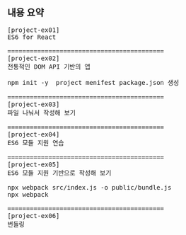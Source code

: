 ## 내용 요약
<pre>
[project-ex01]
ES6 for React

==========================================
[project-ex02]
전통적인 DOM API 기반의 앱

npm init -y  project menifest package.json 생성

==========================================
[project-ex03]
파일 나눠서 작성해 보기

==========================================
[project-ex04]
ES6 모듈 지원 연습

==========================================
[project-ex05]
ES6 모듈 지원 기반으로 작성해 보기

npx webpack src/index.js -o public/bundle.js
npx webpack

==========================================
[project-ex06]
번들링

<pre>